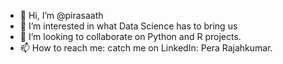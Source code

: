 - 👋 Hi, I’m @pirasaath
- 👀 I’m interested in what Data Science has to bring us 
- 💞️ I’m looking to collaborate on Python and R projects. 
- 📫 How to reach me: catch me on LinkedIn: Pera Rajahkumar. 

<!---
pirasaath/pirasaath is a ✨ special ✨ repository because its `README.md` (this file) appears on your GitHub profile.
You can click the Preview link to take a look at your changes.
--->
